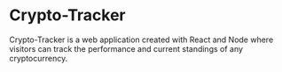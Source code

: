 # Crypto-Tracker

Crypto-Tracker is a web application created with React and Node where visitors can track the performance and current standings of any cryptocurrency.
